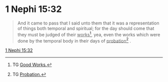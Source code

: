 # 1 Nephi 15:32

> And it came to pass that I said unto them that it was a representation of things both temporal and spiritual; for the day should come that they must be judged of their <u>works</u>[^a], yea, even the works which were done by the temporal body in their days of <u>probation</u>[^b] .

[1 Nephi 15:32](https://www.churchofjesuschrist.org/study/scriptures/bofm/1-ne/15?lang=eng&id=p32#p32)


[^a]: TG [Good Works.](https://www.churchofjesuschrist.org/study/scriptures/tg/good-works?lang=eng)
[^b]: TG [Probation.](https://www.churchofjesuschrist.org/study/scriptures/tg/probation?lang=eng)
